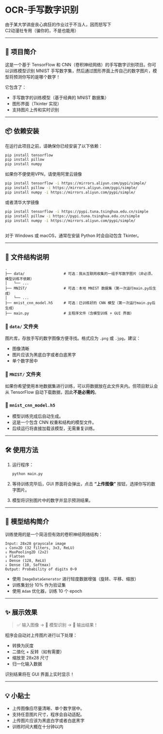 

# OCR-手写数字识别

由于某大学讲座丧心病狂的作业过于不当人，因而怒写下<br>
C2动漫社专用（骗你的，不是也能用）

---

## 🧠 项目简介

这是一个基于 TensorFlow 和 CNN（卷积神经网络）的手写数字识别项目。你可以训练模型识别 MNIST 手写数字集，然后通过图形界面上传自己的数字图片，模型将预测你写的是哪个数字！

它包含了：
- 手写数字的训练模型（基于经典的 MNIST 数据集）
- 图形界面（Tkinter 实现）
- 支持图片上传和实时识别

---

## 📦 依赖安装

在运行此项目之前，请确保你已经安装了以下依赖：

```bash
pip install tensorflow
pip install pillow
pip install numpy
```
如果你不便使用VPN，请使用阿里云镜像
```bash
pip install tensorflow -i https://mirrors.aliyun.com/pypi/simple/
pip install pillow -i https://mirrors.aliyun.com/pypi/simple/
pip install numpy -i https://mirrors.aliyun.com/pypi/simple/
 ```
或者清华大学镜像
```bash
pip install tensorflow -i https://pypi.tuna.tsinghua.edu.cn/simple
pip install pillow -i https://pypi.tuna.tsinghua.edu.cn/simple
pip install numpy -i https://mirrors.aliyun.com/pypi/simple/
```
<br>
对于 Windows 或 macOS，通常在安装 Python 时会自动包含 Tkinter。

---

## 📁 文件结构说明

```plaintext
.
├── data/                  # 可选：我从互联网收集的一组手写数字图片（非必须，模型训练不依赖）
│   └── ...               
├── MNIST/                 # 可选：本地 MNIST 数据集（第一次运行main.py后生成）
│   └── ...                
├── mnist_cnn_model.h5     # 可选：已训练好的 CNN 模型（第一次运行main.py后生成）
├── main.py                # 主程序文件（含模型训练 + GUI 界面）
```

### 📂 `data/` 文件夹

图片库，存放手写的数字图像方便寻找。格式应为 `.png` 或 `.jpg`，建议：

* 图像清晰
* 图片应该为黑底白字或者白底黑字
* 单个数字居中


### 📂 `MNIST/` 文件夹


如果你希望使用本地数据集进行训练，可以将数据放在此文件夹内。但项目默认会从 TensorFlow 自动下载数据，因此**不是必需的**。

### 📄 `mnist_cnn_model.h5`

* 模型训练完成后自动生成。
* 这是一个包含 CNN 权重和结构的模型文件。
* 后续运行将直接加载该模型，无需重复训练。

---

## 🛠️ 使用方法

1. 运行程序：

   ```bash
   python main.py
   ```
   
3. 等待训练完毕后，GUI 界面将会弹出，点击 **“上传图像”** 按钮，选择你写的数字图片。

4. 模型将识别图片中的数字并显示预测结果。

---

## 🧪 模型结构简介

训练使用的是一个简洁但有效的卷积神经网络结构：

```text
Input: 28x28 grayscale image
↓ Conv2D (32 filters, 3x3, ReLU)
↓ MaxPooling2D (2x2)
↓ Flatten
↓ Dense (128, ReLU)
↓ Dense (10, Softmax)
Output: Probability of digits 0~9
```

* 使用 `ImageDataGenerator` 进行轻度数据增强（旋转、平移、缩放）
* 训练集划分 10% 作为验证集
* 使用 `Adam` 优化器，训练 10 个 epoch

---

## ✨ 展示效果

> ✅ 输入图像 → 🤖 模型识别 → 🎉 输出结果！

程序会自动对上传图片进行以下处理：

* 转换为灰度
* 二值化 + 反转（如有需要）
* 缩放至 28x28 尺寸
* 归一化输入数据

识别结果将在 GUI 界面上实时显示！

---

## 💡 小贴士

* 上传图像应尽量清晰、单个数字居中。
* 支持任意图片尺寸，程序会自动适配。
* 上传图片应该为黑底白字或者白底黑字
* 训练时间大概在十分钟以内
